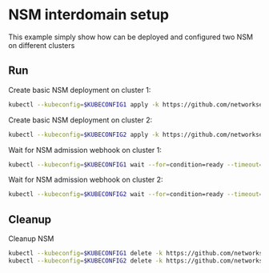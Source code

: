 # NSM interdomain setup


This example simply show how can be deployed and configured two NSM on different clusters

## Run

Create basic NSM deployment on cluster 1:

```bash
kubectl --kubeconfig=$KUBECONFIG1 apply -k https://github.com/networkservicemesh/deployments-k8s/examples/interdomain/nsm/cluster1?ref=6bbbdff4f8c2d8fd4412d25c8c5ef3535817dee9
```

Create basic NSM deployment on cluster 2:

```bash
kubectl --kubeconfig=$KUBECONFIG2 apply -k https://github.com/networkservicemesh/deployments-k8s/examples/interdomain/nsm/cluster2?ref=6bbbdff4f8c2d8fd4412d25c8c5ef3535817dee9
```

Wait for NSM admission webhook on cluster 1:

```bash
kubectl --kubeconfig=$KUBECONFIG1 wait --for=condition=ready --timeout=1m pod -n nsm-system -l app=admission-webhook-k8s
```

Wait for NSM admission webhook on cluster 2:

```bash
kubectl --kubeconfig=$KUBECONFIG2 wait --for=condition=ready --timeout=1m pod -n nsm-system -l app=admission-webhook-k8s
```

## Cleanup

Cleanup NSM
```bash
kubectl --kubeconfig=$KUBECONFIG1 delete -k https://github.com/networkservicemesh/deployments-k8s/examples/interdomain/nsm/cluster1?ref=6bbbdff4f8c2d8fd4412d25c8c5ef3535817dee9
kubectl --kubeconfig=$KUBECONFIG2 delete -k https://github.com/networkservicemesh/deployments-k8s/examples/interdomain/nsm/cluster2?ref=6bbbdff4f8c2d8fd4412d25c8c5ef3535817dee9
```
